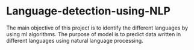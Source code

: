 # Language-detection-using-NLP
The main objective of this project is to identify the different languages by using ml algorithms. 
The purpose of model is to predict data written in different languages using natural language processing.
